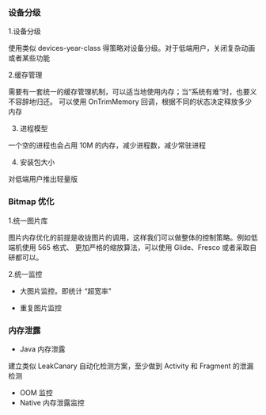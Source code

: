 ### 设备分级
1.设备分级

使用类似 devices-year-class 得策略对设备分级。对于低端用户，关闭复杂动画或者某些功能

2.缓存管理

需要有一套统一的缓存管理机制，可以适当地使用内存；当“系统有难”时，也要义不容辞地归还。
可以使用 OnTrimMemory 回调，根据不同的状态决定释放多少内存

3. 进程模型

一个空的进程也会占用 10M 的内存，减少进程数，减少常驻进程

4. 安装包大小

对低端用户推出轻量版

### Bitmap 优化

1.统一图片库

图片内存优化的前提是收拢图片的调用，这样我们可以做整体的控制策略。例如低端机使用 565 格式、
更加严格的缩放算法，可以使用 Glide、Fresco 或者采取自研都可以。

2.统一监控

- 大图片监控。即统计 “超宽率"

- 重复图片监控


### 内存泄露

- Java 内存泄露

建立类似 LeakCanary 自动化检测方案，至少做到 Activity 和 Fragment 的泄漏检测

- OOM 监控
- Native 内存泄露监控











